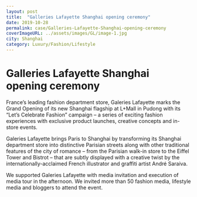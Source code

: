 ```yaml
---
layout: post
title:  "Galleries Lafayette Shanghai opening ceremony"
date: 2019-10-28
permalink: case/Galleries-Lafayette-Shanghai-opening-ceremony
coverImageURL: ../assets/images/GL/image-1.jpg
city: Shanghai
category: Luxury/Fashion/Lifestyle
---
```

<h1>Galleries Lafayette Shanghai opening ceremony</h1>
<div class='carousel'>
  <div class='item'>
    <div style="background: url('../assets/images/GL/image-1.jpg');background-size: contain;background-repeat: no-repeat;background-position: center;"></div>
  </div>
  <div class='item'>
    <div style="background: url('../assets/images/GL/image-2.jpg');background-size: contain;background-repeat: no-repeat;background-position: center;"></div>
  </div>
  <div class='item'>
    <div style="background: url('../assets/images/GL/image-3.jpg');background-size: contain;background-repeat: no-repeat;background-position: center;"></div>
  </div>
  <div class='item'>
    <div style="background: url('../assets/images/GL/image-4.jpg');background-size: contain;background-repeat: no-repeat;background-position: center;"></div>
  </div>
  <div class='item'>
    <div style="background: url('../assets/images/GL/image-5.jpg');background-size: contain;background-repeat: no-repeat;background-position: center;"></div>
  </div>
</div>

<p>
France’s leading fashion department store, Galeries Lafayette marks the Grand Opening of its new Shanghai flagship at L+Mall in Pudong with its “Let’s Celebrate Fashion” campaign – a series of exciting fashion experiences with exclusive product launches, creative concepts and in-store events. 
</p>
<p>
Galeries Lafayette brings Paris to Shanghai by transforming its Shanghai department store into distinctive Parisian streets along with other traditional features of the city of romance – from the Parisian walk-in store to the Eiffel Tower and Bistrot – that are subtly displayed with a creative twist by the internationally-acclaimed French illustrator and graffiti artist André Saraiva. 
</p>
<p>
We supported Galeries Lafayette with media invitation and execution of media tour in the afternoon. We invited more than 50 fashion media, lifestyle media and bloggers to attend the event. 
</p>
